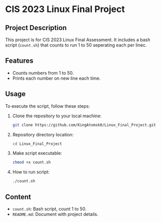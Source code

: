 # CIS 2023 Linux Final Project

## Project Description
This project is for CIS 2023 Linux Final Assessment.
It includes a bash script (`count.sh`) that counts to run 1 to 50 seperating each per linec.

## Features
- Counts numbers from 1 to 50.
- Prints each number on new line each time.

## Usage
To execute the script, follow these steps:

1. Clone the repository to your local machine:
	```bash
	git clone https://github.com/KingAtomsk0/Linux_Final_Project.git
	```

2. Repository directory location:
	```bash
	cd Linux_Final_Project
	```

3. Make script executable:
	```bash
	chmod +x count.sh
	```

4. How to run script:
	```bash
	./count.sh
	```

## Content
- `count.sh`: Bash script, count 1 to 50.
- `README.md`: Document with project details.



